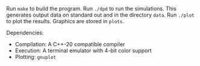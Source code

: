 Run `make` to build the program.
Run `./dpd` to run the simulations. This generates output data on standard out and in the directory `data`.
Run `./plot` to plot the results. Graphics are stored in `plots`.

Dependencies:
- Compilation: A C++-20 compatible compiler
- Execution: A terminal emulator with 4-bit color support
- Plotting: `gnuplot`
